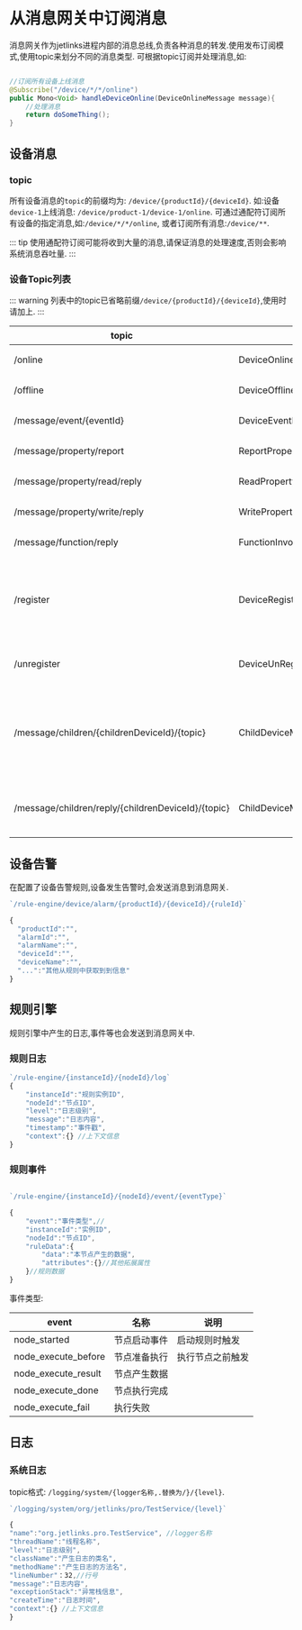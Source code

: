 # 从消息网关中订阅消息

消息网关作为jetlinks进程内部的消息总线,负责各种消息的转发.使用发布订阅模式,使用topic来划分不同的消息类型.
可根据topic订阅并处理消息,如:

```java

//订阅所有设备上线消息
@Subscribe("/device/*/*/online")
public Mono<Void> handleDeviceOnline(DeviceOnlineMessage message){
    //处理消息
    return doSomeThing();
}

```

## 设备消息

### topic
所有设备消息的`topic`的前缀均为: `/device/{productId}/{deviceId}`.
如:设备`device-1`上线消息: `/device/product-1/device-1/online`.
可通过通配符订阅所有设备的指定消息,如:`/device/*/*/online`,
或者订阅所有消息:`/device/**`.

::: tip
使用通配符订阅可能将收到大量的消息,请保证消息的处理速度,否则会影响系统消息吞吐量.
:::

### 设备Topic列表

::: warning
列表中的topic已省略前缀`/device/{productId}/{deviceId}`,使用时请加上.
:::

|  topic   | 类型  | 说明 |
|  ----  | ----  | ----|
| /online  | DeviceOnlineMessage | 设备上线   |
| /offline  | DeviceOfflineMessage |  设备离线  |
| /message/event/{eventId}  | DeviceEventMessage |  设备事件  |
| /message/property/report  | ReportPropertyMessage |  设备上报属性  |
| /message/property/read/reply  | ReadPropertyMessageReply |  读取属性回复  |
| /message/property/write/reply  | WritePropertyMessageReply |  修改属性回复  |
| /message/function/reply  | FunctionInvokeMessageReply |  调用功能回复  |
| /register  | DeviceRegisterMessage |  设备注册,通常与子设备消息配合使用  |
| /unregister  | DeviceUnRegisterMessage |  设备注销,同上  |
| /message/children/{childrenDeviceId}/{topic}  | ChildDeviceMessage |  子设备消息,{topic}为子设备消息对应的topic  |
| /message/children/reply/{childrenDeviceId}/{topic}  | ChildDeviceMessage |  子设备回复消息,同上  |

## 设备告警

在配置了设备告警规则,设备发生告警时,会发送消息到消息网关.

```js
`/rule-engine/device/alarm/{productId}/{deviceId}/{ruleId}`

{
  "productId":"",
  "alarmId":"",
  "alarmName":"",
  "deviceId":"",
  "deviceName":"",
  "...":"其他从规则中获取到到信息"
}
```

## 规则引擎

规则引擎中产生的日志,事件等也会发送到消息网关中.

### 规则日志

```js
`/rule-engine/{instanceId}/{nodeId}/log`
{
    "instanceId":"规则实例ID",
    "nodeId":"节点ID",
    "level":"日志级别",
    "message":"日志内容",
    "timestamp":"事件戳",
    "context":{} //上下文信息
}
```

### 规则事件

```js

`/rule-engine/{instanceId}/{nodeId}/event/{eventType}`

{
    "event":"事件类型",//
    "instanceId":"实例ID",
    "nodeId":"节点ID",
    "ruleData":{
        "data":"本节点产生的数据",
        "attributes":{}//其他拓展属性
    }//规则数据
}

```

事件类型:

|  event   | 名称  | 说明 |
|  ----  | ----  | ----|
| node_started  | 节点启动事件 | 启动规则时触发   |
| node_execute_before  | 节点准备执行 |  执行节点之前触发  |
| node_execute_result  | 节点产生数据 |    |
| node_execute_done  | 节点执行完成 |    |
| node_execute_fail  | 执行失败 |    |

## 日志

### 系统日志

topic格式: `/logging/system/{logger名称,.替换为/}/{level}`.

```js
`/logging/system/org/jetlinks/pro/TestService/{level}`

{
"name":"org.jetlinks.pro.TestService", //logger名称
"threadName":"线程名称",
"level":"日志级别",
"className":"产生日志的类名",
"methodName":"产生日志的方法名",
"lineNumber"：32,//行号
"message":"日志内容",
"exceptionStack":"异常栈信息",
"createTime":"日志时间",
"context":{} //上下文信息
}

```